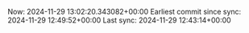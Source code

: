 Now: 2024-11-29 13:02:20.343082+00:00 Earliest commit since sync: 2024-11-29 12:49:52+00:00 Last sync: 2024-11-29 12:43:14+00:00
